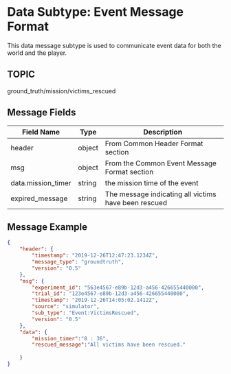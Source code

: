 # Data Subtype: Event Message Format
This data message subtype is used to communicate event data for both the world and the player.

## TOPIC

ground_truth/mission/victims_rescued

## Message Fields

| Field Name | Type | Description
| --- | --- | ---|
| header | object | From Common Header Format section
| msg | object | From the Common Event Message Format section 
| data.mission_timer | string | the mission time of the event
| expired_message | string | The message indicating all victims have been rescued


## Message Example

```json
{
	"header": {
		"timestamp": "2019-12-26T12:47:23.1234Z",
		"message_type": "groundtruth",
		"version": "0.5"
	},
	"msg": { 
		"experiment_id": "563e4567-e89b-12d3-a456-426655440000",
		"trial_id": "123e4567-e89b-12d3-a456-426655440000",
		"timestamp": "2019-12-26T14:05:02.1412Z",
		"source": "simulator",
		"sub_type": "Event:VictimsRescued",
		"version": "0.5"
	},
	"data": {
		"mission_timer":"8 : 36",
		"rescued_message":"All victims have been rescued."	
		
	}
}

```